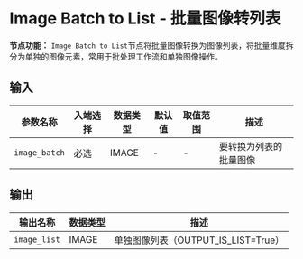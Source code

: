 # Image Batch to List - 批量图像转列表

**节点功能：** `Image Batch to List`节点将批量图像转换为图像列表，将批量维度拆分为单独的图像元素，常用于批处理工作流和单独图像操作。

## 输入

| 参数名称 | 入端选择 | 数据类型 | 默认值 | 取值范围 | 描述 |
| -------- | -------- | -------- | ------ | -------- | ---- |
| `image_batch` | 必选 | IMAGE | - | - | 要转换为列表的批量图像 |

## 输出

| 输出名称 | 数据类型 | 描述 |
|---------|----------|------|
| `image_list` | IMAGE | 单独图像列表（OUTPUT_IS_LIST=True） |